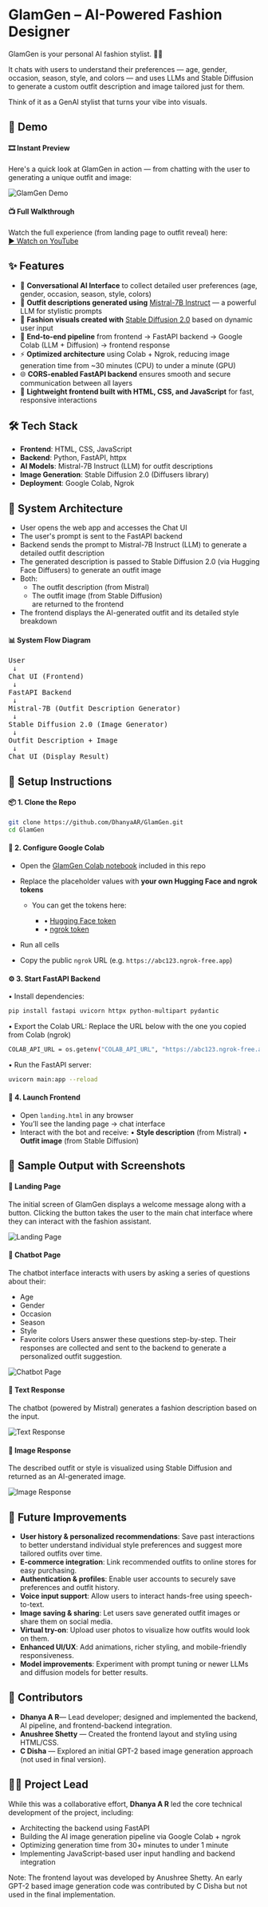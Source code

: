 # GlamGen – AI-Powered Fashion Designer

GlamGen is your personal AI fashion stylist. 🧠🎨  

It chats with users to understand their preferences — age, gender, occasion, season, style, and colors — and uses LLMs and Stable Diffusion to generate a custom outfit description and image tailored just for them.

Think of it as a GenAI stylist that turns your vibe into visuals.


## 🚀 Demo

#### 🎞️ Instant Preview  
Here's a quick look at GlamGen in action — from chatting with the user to generating a unique outfit and image:

![GlamGen Demo](demo/glamgen-demo.gif)

#### 📺 Full Walkthrough  
Watch the full experience (from landing page to outfit reveal) here:  
[▶️ Watch on YouTube](https://www.youtube.com/watch?v=YOUR_VIDEO_ID)


## ✨ Features

- 💬 **Conversational AI Interface** to collect detailed user preferences (age, gender, occasion, season, style, colors)
- 🤖 **Outfit descriptions generated using** [Mistral-7B Instruct](https://huggingface.co/mistralai/Mistral-7B-Instruct-v0.1) — a        powerful LLM for stylistic prompts
- 🎨 **Fashion visuals created with** [Stable Diffusion 2.0](https://huggingface.co/stabilityai/stable-diffusion-2) based on dynamic     user input
- 🔁 **End-to-end pipeline** from frontend → FastAPI backend → Google Colab (LLM + Diffusion) → frontend response
- ⚡ **Optimized architecture** using Colab + Ngrok, reducing image generation time from ~30 minutes (CPU) to under a minute (GPU)
- 🌐 **CORS-enabled FastAPI backend** ensures smooth and secure communication between all layers
- 🧵 **Lightweight frontend built with HTML, CSS, and JavaScript** for fast, responsive interactions


## 🛠️ Tech Stack

- **Frontend**: HTML, CSS, JavaScript
- **Backend**: Python, FastAPI, httpx
- **AI Models**: Mistral-7B Instruct (LLM) for outfit descriptions
- **Image Generation**: Stable Diffusion 2.0 (Diffusers library)
- **Deployment**: Google Colab, Ngrok


## 🧠 System Architecture

- User opens the web app and accesses the Chat UI
- The user's prompt is sent to the FastAPI backend
- Backend sends the prompt to Mistral-7B Instruct (LLM) to generate a detailed outfit description
- The generated description is passed to Stable Diffusion 2.0 (via Hugging Face Diffusers) to generate an outfit image
- Both:
  - The outfit description (from Mistral)  
  - The outfit image (from Stable Diffusion)  
  are returned to the frontend
- The frontend displays the AI-generated outfit and its detailed style breakdown

#### 📊 System Flow Diagram

<pre>
User
 ↓
Chat UI (Frontend)
 ↓
FastAPI Backend
 ↓
Mistral-7B (Outfit Description Generator)
 ↓
Stable Diffusion 2.0 (Image Generator)
 ↓
Outfit Description + Image 
 ↓
Chat UI (Display Result)
</pre>


## 🧰 Setup Instructions


#### 📦 1. Clone the Repo

  ```bash
  git clone https://github.com/DhanyaAR/GlamGen.git
  cd GlamGen
  ```


#### 🧪 2. Configure Google Colab

- Open the [GlamGen Colab notebook](./Fashion_designer_AI.ipynb) included in this repo
- Replace the placeholder values with **your own Hugging Face and ngrok tokens**

  - You can get the tokens here:

    - • [Hugging Face token](https://huggingface.co/settings/tokens)
    - • [ngrok token](https://dashboard.ngrok.com/get-started/your-authtoken)
      
- Run all cells
- Copy the public `ngrok` URL (e.g. `https://abc123.ngrok-free.app`)


#### ⚙️ 3. Start FastAPI Backend

• Install dependencies:

  ```bash
  pip install fastapi uvicorn httpx python-multipart pydantic
  ```

• Export the Colab URL:
  Replace the URL below with the one you copied from Colab (ngrok)

  ```bash
  COLAB_API_URL = os.getenv("COLAB_API_URL", "https://abc123.ngrok-free.app")
  ```

• Run the FastAPI server:

  ```bash
  uvicorn main:app --reload
  ```


#### 💬 4. Launch Frontend

- Open `landing.html` in any browser
- You’ll see the landing page → chat interface
- Interact with the bot and receive:
  • **Style description** (from Mistral)
  • **Outfit image** (from Stable Diffusion)



## 🧪 Sample Output with Screenshots

#### 🔹 Landing Page
The initial screen of GlamGen displays a welcome message along with a button.
Clicking the button takes the user to the main chat interface where they can interact with the fashion assistant.

![Landing Page](screenshots/landing-page.png)

#### 🔹 Chatbot Page
The chatbot interface interacts with users by asking a series of questions about their:
- Age
- Gender
- Occasion
- Season
- Style
- Favorite colors
Users answer these questions step-by-step. Their responses are collected and sent to the backend to generate a personalized outfit suggestion.

![Chatbot Page](screenshots/chatbot-page.png)

#### 🔹 Text Response
The chatbot (powered by Mistral) generates a fashion description based on the input.

![Text Response](screenshots/text-response.png)

#### 🔹 Image Response
The described outfit or style is visualized using Stable Diffusion and returned as an AI-generated image.

![Image Response](screenshots/image-response.png)



## 🚀 Future Improvements

- **User history & personalized recommendations**: Save past interactions to better understand individual style preferences and suggest more tailored outfits over time.
- **E-commerce integration**: Link recommended outfits to online stores for easy purchasing.
- **Authentication & profiles**: Enable user accounts to securely save preferences and outfit history.
- **Voice input support**: Allow users to interact hands-free using speech-to-text.
- **Image saving & sharing**: Let users save generated outfit images or share them on social media.
- **Virtual try-on**: Upload user photos to visualize how outfits would look on them.
- **Enhanced UI/UX**: Add animations, richer styling, and mobile-friendly responsiveness.
- **Model improvements**: Experiment with prompt tuning or newer LLMs and diffusion models for better results.



## 🤝 Contributors

- **Dhanya A R**— Lead developer; designed and implemented the backend, AI pipeline, and frontend-backend integration.
- **Anushree Shetty** — Created the frontend layout and styling using HTML/CSS.
- **C Disha** — Explored an initial GPT-2 based image generation approach (not used in final version).


## 👩‍💻 Project Lead

While this was a collaborative effort, **Dhanya A R** led the core technical development of the project, including:

- Architecting the backend using FastAPI
- Building the AI image generation pipeline via Google Colab + ngrok
- Optimizing generation time from 30+ minutes to under 1 minute
- Implementing JavaScript-based user input handling and backend integration
  
Note: The frontend layout was developed by Anushree Shetty. An early GPT-2 based image generation code was contributed by C Disha but not used in the final implementation.








